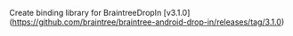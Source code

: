Create binding library for BraintreeDropIn [v3.1.0] (https://github.com/braintree/braintree-android-drop-in/releases/tag/3.1.0)